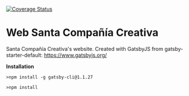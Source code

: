 [![Coverage Status](https://coveralls.io/repos/github/DesarrolloWebSantaCC/santacc-web/badge.svg)](https://coveralls.io/github/DesarrolloWebSantaCC/santacc-web)

# Web Santa Compañía Creativa

Santa Compañía Creativa's website. Created with GatsbyJS from gatsby-starter-default: https://www.gatsbyjs.org/

**Installation**

`>npm install -g gatsby-cli@1.1.27`

`>npm install`
